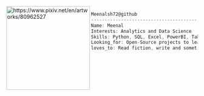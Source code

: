 


<img align="left" src="https://i.imgur.com/iC0bqpq.jpeg" alt="https://www.pixiv.net/en/artworks/80962527" width="220" />

```csharp
Meenalsh72@github
-------------------------------------------------------------------
Name: Meenal
Interests: Analytics and Data Science
Skills: Python, SQL, Excel, PowerBI, Tableau
Looking_for: Open-Source projects to learn and contribute
loves_to: Read fiction, write and sometimes I also play badminton
```
 

